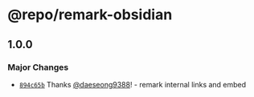 # @repo/remark-obsidian

## 1.0.0

### Major Changes

- [`894c65b`](https://github.com/daeseong9388/daev.dev/commit/894c65b12f74243dd41afc3a9129beea267a8213) Thanks [@daeseong9388](https://github.com/daeseong9388)! - remark internal links and embed
